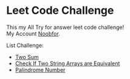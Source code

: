 # Leet Code Challenge

This my All Try for answer leet code challenge!  
My Account [Noobfor](https://leetcode.com/Noobfor/).  

List Challenge:

- [Two Sum](https://github.com/NoobforAl/Algorithm_with_go/LeetCode/towSum/README.md)
- [Check If Two String Arrays are Equivalent](https://github.com/NoobforAl/Algorithm_with_go/LeetCode/Check_If_Two_String_Arrays_are_Equivalent/README.md)
- [Palindrome Number](https://github.com/NoobforAl/Algorithm_with_go/LeetCode/Palindrome_Number/README.md)